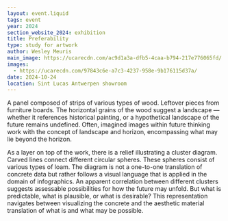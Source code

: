```yaml
---
layout: event.liquid
tags: event
year: 2024
section_website_2024: exhibition
title: Preferability
type: study for artwork
author: Wesley Meuris
main_image: https://ucarecdn.com/ac9d1a3a-dfb5-4caa-b794-217e776065fd/
images:
  - https://ucarecdn.com/97843c6e-a7c3-4237-958e-9b176115d37a/
date: 2024-10-24
location: Sint Lucas Antwerpen showroom
---
```

A panel composed of strips of various types of wood. Leftover pieces from furniture boards. The horizontal grains of the wood suggest a landscape — whether it references historical painting, or a hypothetical landscape of the future remains undefined. Often, imagined images within future thinking work with the concept of landscape and horizon, encompassing what may lie beyond the horizon.

As a layer on top of the work, there is a relief illustrating a cluster diagram. Carved lines connect different circular spheres. These spheres consist of various types of loam. The diagram is not a one-to-one translation of concrete data but rather follows a visual language that is applied in the domain of infographics. An apparent correlation between different clusters suggests assessable possibilities for how the future may unfold. But what is predictable, what is plausible, or what is desirable? This representation navigates between visualizing the concrete and the aesthetic material translation of what is and what may be possible.
